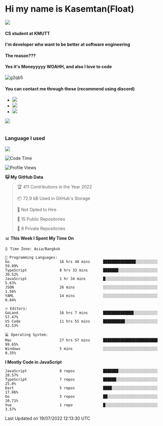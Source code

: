 # Hi my name is Kasemtan(Float)
![](https://64.media.tumblr.com/9c2a8f831efe8da556ffbf89cebb52c9/b86c1ab833a37e32-93/s1280x1920/d000dc22f75df64be2bc150f5fa69c4f6df6bb07.gifv)
#### CS student at KMUTT
#### I'm developer who want to be better at software engineering
#### The reason???
#### Yes it's Moneyyyyy WOAHH, and also I love to code
![g2qb5](https://user-images.githubusercontent.com/69688279/175812510-9235eaf7-72f7-40d3-b163-56efa9aa5c6b.gif)

#### You can contact me through these (recommend using discord)
- [![](https://img.shields.io/badge/Discord-5865F2?logo=Discord&logoColor=white)](https://discordapp.com/users/278155096225742848)
- [![](https://img.shields.io/badge/Facebook-1877F2?logo=facebook&logoColor=white)](https://www.facebook.com/float.teavasirichokchai/)
- [![](https://img.shields.io/badge/linkedin-0A66C2?logo=linkedin&logoColor=white)](https://www.linkedin.com/in/kasemtan-teavasirichokchai-975531227/)

[![](https://github-readme-stats.vercel.app/api?username=FloatKasemtan&show_icons=true&theme=nightowl)]()
#
### Language I used
[![](https://github-readme-stats.vercel.app/api/top-langs/?username=FloatKasemtan&layout=compact&theme=nightowl)]()
<!--START_SECTION:waka-->
![Code Time](http://img.shields.io/badge/Code%20Time-609%20hrs%2013%20mins-blue)

![Profile Views](http://img.shields.io/badge/Profile%20Views-32-blue)

**🐱 My GitHub Data** 

> 🏆 411 Contributions in the Year 2022
 > 
> 📦 72.9 kB Used in GitHub's Storage 
 > 
> 🚫 Not Opted to Hire
 > 
> 📜 15 Public Repositories 
 > 
> 🔑 8 Private Repositories  
 > 
📊 **This Week I Spent My Time On** 

```text
⌚︎ Time Zone: Asia/Bangkok

💬 Programming Languages: 
Go                       16 hrs 48 mins      ███████████████░░░░░░░░░░   59.89% 
TypeScript               8 hrs 33 mins       ███████░░░░░░░░░░░░░░░░░░   30.52% 
JavaScript               1 hr 34 mins        █░░░░░░░░░░░░░░░░░░░░░░░░   5.63% 
JSON                     26 mins             ░░░░░░░░░░░░░░░░░░░░░░░░░   1.56% 
YAML                     14 mins             ░░░░░░░░░░░░░░░░░░░░░░░░░   0.84%

🔥 Editors: 
GoLand                   16 hrs 7 mins       ██████████████░░░░░░░░░░░   57.47% 
VS Code                  11 hrs 55 mins      ██████████░░░░░░░░░░░░░░░   42.53%

💻 Operating System: 
Mac                      27 hrs 57 mins      █████████████████████████   99.65% 
Windows                  5 mins              ░░░░░░░░░░░░░░░░░░░░░░░░░   0.35%

```

**I Mostly Code in JavaScript** 

```text
JavaScript               8 repos             ███████░░░░░░░░░░░░░░░░░░   28.57% 
TypeScript               7 repos             ██████░░░░░░░░░░░░░░░░░░░   25.0% 
Dart                     5 repos             ████░░░░░░░░░░░░░░░░░░░░░   17.86% 
Go                       3 repos             ██░░░░░░░░░░░░░░░░░░░░░░░   10.71% 
Vue                      1 repo              █░░░░░░░░░░░░░░░░░░░░░░░░   3.57%

```



 Last Updated on 19/07/2022 12:13:30 UTC
<!--END_SECTION:waka-->
<!--
**FloatKasemtan/FloatKasemtan** is a ✨ _special_ ✨ repository because its `README.md` (this file) appears on your GitHub profile.

Here are some ideas to get you started:

- 🔭 I’m currently working on ...
- 🌱 I’m currently learning ...
- 👯 I’m looking to collaborate on ...
- 🤔 I’m looking for help with ...
- 💬 Ask me about ...
- 📫 How to reach me: ...
- 😄 Pronouns: ...
- ⚡ Fun fact: ...
-->
